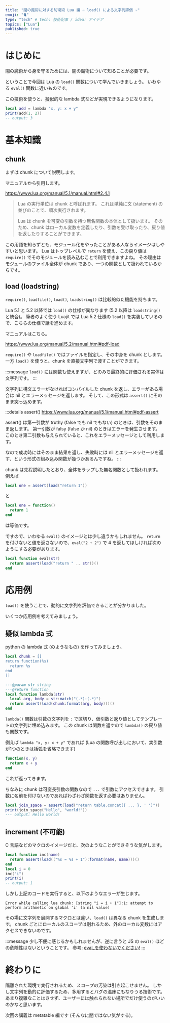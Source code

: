 ```yaml
---
title: "闇の魔術に対する防衛術 Lua 編 ~ load() による文字列評価 ~"
emoji: "🐈"
type: "tech" # tech: 技術記事 / idea: アイデア
topics: ["Lua"]
published: true
---
```


# はじめに

闇の魔術から身を守るためには、闇の魔術について知ることが必要です。

ということで今回は Lua の `load()` 関数について学んでいきましょう。
いわゆる `eval()` 関数に近いものです。

この技術を使うと、擬似的な lambda 式などが実現できるようになります。

```lua
local add = lambda "x, y: x + y"
print(add(1, 2))
-- output: 3
```

# 基本知識

## chunk

まずは chunk について説明します。

マニュアルから引用します。

https://www.lua.org/manual/5.1/manual.html#2.4.1

> Lua の実行単位は chunk と呼ばれます。
> これは単純に文 (statement) の並びのことで、順次実行されます。
>
> Lua は chunk を可変の引数を持つ無名関数の本体として扱います。
> そのため、chunk はローカル変数を定義したり、引数を受け取ったり、戻り値を返したりすることができます。

この用語を知らずとも、モジュール化をやったことがある人ならイメージはしやすいと思います。
Lua はトップレベルで `return` を使え、この戻り値は `require()` でそのモジュールを読み込むことで利用できますよね。
その理由はモジュールのファイル全体が chunk であり、一つの関数として扱われているからです。

## load (loadstring)

`require()`, `loadfile()`, `load()`, `loadstring()` は比較的似た機能を持ちます。

Lua 5.1 と 5.2 以降では `load()` の仕様が異なります (5.2 以降は `loadstring()` と統合)。
筆者のよく使う Luajit では Lua 5.2 仕様の `load()` を実装しているので、こちらの仕様で話を進めます。

マニュアルはこちら。

https://www.lua.org/manual/5.2/manual.html#pdf-load

`require()` や `loadfile()` ではファイルを指定し、その中身を chunk とします。
一方 `load()` を使うと、chunk を直接文字列で渡すことができます。

:::message
`load()` には関数も使えますが、どのみち最終的に評価される実体は文字列です。
:::

文字列に構文エラーがなければコンパイルした chunk を返し、エラーがある場合は nil とエラーメッセージを返します。
そして、この形式は `assert()` にそのまま突っ込めます。

:::details assert()
https://www.lua.org/manual/5.1/manual.html#pdf-assert

assert() は第一引数が truthy (false でも nil でもない) のときは、引数をそのまま返します。
第一引数が falsy (false か nil) のときはエラーを発生させます。
このとき第二引数も与えられていると、これをエラーメッセージとして利用します。

なので成功時にはそのまま結果を返し、失敗時には nil とエラーメッセージを返す、という形式の組み込み関数が幾つかあるんですね。
:::

chunk は先程説明したとおり、全体をラップした無名関数として扱われます。
例えば

```lua
local one = assert(load("return 1"))
```

と

```lua
local one = function()
  return 1
end
```

は等価です。

ですので、いわゆる `eval()` のイメージとは少し違うかもしれません。
`return` を付けないと値を返さないので、`eval("2 + 2")` で 4 を返してほしければ次のようにする必要があります。

```lua
local function eval(str)
  return assert(load("return " .. str))()
end
```

# 応用例

`load()` を使うことで、動的に文字列を評価できることが分かりました。

いくつか応用例を考えてみましょう。

## 疑似 lambda 式

python の lambda 式 (のようなもの) を作ってみましょう。

```lua
local chunk = [[
return function(%s)
  return %s
end
]]

---@param str string
---@return function
local function lambda(str)
  local arg, body = str:match("(.*):(.*)")
  return assert(load(chunk:format(arg, body)))()
end
```

`lambda()` 関数は引数の文字列を `:` で区切り、仮引数と返り値としてテンプレートの文字列に埋め込みます。
この chunk は関数を返すので `lambda()` の戻り値も関数です。

例えば `lambda "x, y: x + y"` であれば (Lua の関数呼び出しにおいて、実引数が1つのときは括弧を省略できます)

```lua
function(x, y)
  return x + y
end
```

これが返ってきます。

ちなみに chunk は可変長引数の関数なので `...` で引数にアクセスできます。
引数に名前を付けないのであればわざわざ関数を返す必要はありません。

```lua
local join_space = assert(load("return table.concat({ ... }, ' ')"))
print(join_space("Hello", "world!"))
--- output: Hello world!
```

## increment (不可能)

C 言語などのマクロのイメージだと、次のようなことができそうな気がします。

```lua
local function inc(name)
  return assert(load(("%s = %s + 1"):format(name, name)))()
end
local i = 0
inc("i")
print(i)
-- output: 1
```

しかし上記のコードを実行すると、以下のようなエラーが生じます。

```
Error while calling lua chunk: [string "i = i + 1"]:1: attempt to perform arithmetic on global 'i' (a nil value)
```

その場に文字列を展開するマクロとは違い、`load()` は異なる chunk を生成します。
chunk ごとにローカルのスコープは別れるため、外のローカル変数にはアクセスできないのです。

:::message
少し不便に感じるかもしれませんが、逆に言うと JS の `eval()` ほどの危険性はないということです。
参考: [eval_を使わないでください!](https://developer.mozilla.org/ja/docs/Web/JavaScript/Reference/Global_Objects/eval#eval_%E3%82%92%E4%BD%BF%E3%82%8F%E3%81%AA%E3%81%84%E3%81%A7%E3%81%8F%E3%81%A0%E3%81%95%E3%81%84!)
:::

# 終わりに

隔離された環境で実行されるため、スコープの汚染は引き起こせません。
しかし文字列を動的に評価するため、多用するとバグの温床にもなりうる技術です。
あまり複雑なことはさせず、ユーザーには触れられない場所でだけ使うのがいいのかなと思います。

次回の講義は metatable 編です (そんなに闇ではない気がする)。
